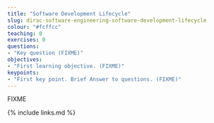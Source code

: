 ```yaml
---
title: "Software Development Lifecycle"
slug: dirac-software-engineering-software-development-lifecycle
colour: "#fcffcc"
teaching: 0
exercises: 0
questions:
- "Key question (FIXME)"
objectives:
- "First learning objective. (FIXME)"
keypoints:
- "First key point. Brief Answer to questions. (FIXME)"
---
```

FIXME

{% include links.md %}

